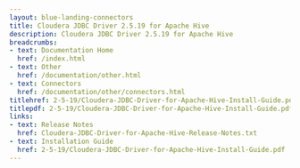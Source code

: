```yaml
---
layout: blue-landing-connectors
title: Cloudera JDBC Driver 2.5.19 for Apache Hive
description: Cloudera JDBC Driver 2.5.19 for Apache Hive
breadcrumbs:
- text: Documentation Home
  href: /index.html
- text: Other
  href: /documentation/other.html
- text: Connectors
  href: /documentation/other/connectors.html
titlehref: 2-5-19/Cloudera-JDBC-Driver-for-Apache-Hive-Install-Guide.pdf
titlepdf: 2-5-19/Cloudera-JDBC-Driver-for-Apache-Hive-Install-Guide.pdf
links:
- text: Release Notes
  href: Cloudera-JDBC-Driver-for-Apache-Hive-Release-Notes.txt
- text: Installation Guide
  href: 2-5-19/Cloudera-JDBC-Driver-for-Apache-Hive-Install-Guide.pdf
---
```

